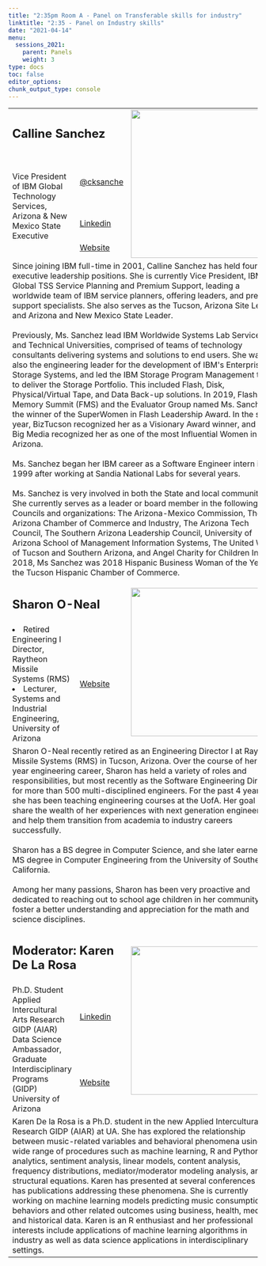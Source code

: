 ```yaml
---
title: "2:35pm Room A - Panel on Transferable skills for industry"
linktitle: "2:35 - Panel on Industry skills"
date: "2021-04-14"
menu:
  sessions_2021:
    parent: Panels
    weight: 3
type: docs
toc: false
editor_options:
chunk_output_type: console
---
```


<TABLE class="bio-table">

  <!--- #################Speaker 1############## --->
  <TR>
    <TD COLSPAN="2">
      <h2>Calline Sanchez</h2>
    </TD>
    <TD ROWSPAN="4"><img style="float: left;" src="/img/calline-sanchez.jpg" width="300" /></TD>
  </TR>
  <TR>
    <TD ROWSPAN="3">
      Vice President of IBM Global Technology Services, Arizona & New Mexico State Executive
    </TD>
    <TD><i class="fab fa-twitter"></i> <a href="https://twitter.com/cksanche" target="_blank" rel="noopener"> @cksanche</a>
    </TD>
  </TR>
  <TR>
    <TD><i class="fab fa-linkedin"></i> <a href="https://www.linkedin.com/in/calline-sanchez-b095999" target="_blank" rel="noopener">Linkedin</a>
    </TD>
  </TR>
  <TR>
    <TD><i class="fa fa-link"></i> <a href="https://www.ibm.com/blogs/systems/author/callinesanchez/" target="_blank" rel="noopener">Website</a>
    </TD>
  </TR>
  <TR>
    <TD COLSPAN="3">
      Since joining IBM full-time in 2001, Calline Sanchez has held four executive leadership positions. She is currently Vice President, IBM Global TSS Service Planning and Premium Support, leading a worldwide team of IBM service planners, offering leaders, and premium support specialists. She also serves as the Tucson, Arizona Site Leader and Arizona and New Mexico State Leader. <br><br> Previously, Ms. Sanchez lead IBM Worldwide Systems Lab Services and Technical Universities, comprised of teams of technology consultants delivering systems and solutions to end users. She was also the engineering leader for the development of IBM's Enterprise Storage Systems, and led the IBM Storage Program Management team to deliver the Storage Portfolio. This included Flash, Disk, Physical/Virtual Tape, and Data Back-up solutions. In 2019, Flash Memory Summit (FMS) and the Evaluator Group named Ms. Sanchez the winner of the SuperWomen in Flash Leadership Award. In the same year, BizTucson recognized her as a Visionary Award winner, and AZ Big Media recognized her as one of the most Influential Women in Arizona.  <br><br>  Ms. Sanchez began her IBM career as a Software Engineer intern in 1999 after working at Sandia National Labs for several years.
      <br><br> Ms. Sanchez is very involved in both the State and local community. She currently serves as a leader or board member in the following Councils and organizations: The Arizona-Mexico Commission, The Arizona Chamber of Commerce and Industry, The Arizona Tech Council, The Southern Arizona Leadership Council, University of Arizona School of Management Information Systems, The United Way of Tucson and Southern Arizona, and Angel Charity for Children Inc. In 2018, Ms Sanchez was 2018 Hispanic Business Woman of the Year by the Tucson Hispanic Chamber of Commerce.
    </TD>
  </TR>

  <!--- #################Speaker 2############## --->
  <TR>
    <TD COLSPAN="2">
      <h2>Sharon O-Neal</h2>
    </TD>
    <TD ROWSPAN="2"><img style="float: left;" src="/img/sharon-oneal.jpg" width="300" /></TD>
  </TR>
  <TR>
    <TD>
      <li>Retired Engineering I Director, Raytheon Missile Systems (RMS) </li>
      <li>Lecturer, Systems and Industrial Engineering, University of Arizona</li>
    </TD>
    <TD><i class="fa fa-link"></i> <a href="https://sie.engineering.arizona.edu/faculty-staff/faculty/sharon-oneal" target="_blank" rel="noopener">Website</a>
    </TD>
  </TR>
  <TR>
    <TD COLSPAN="3">
      Sharon O-Neal recently retired as an Engineering Director I at Raytheon Missile Systems (RMS) in Tucson, Arizona. Over the course of her 35-year engineering career, Sharon has held a variety of roles and responsibilities, but most recently as
      the Software Engineering Director for more than 500 multi-disciplined engineers. For the past 4 years, she has been teaching engineering courses at the UofA. Her goal is to share the wealth of her experiences with next generation engineers and
      help them transition from academia to industry careers successfully. <br><br>
      Sharon has a BS degree in Computer Science, and she later earned a MS degree in Computer Engineering from the University of Southern California. <br><br>
      Among her many passions, Sharon has been very proactive and dedicated to reaching out to school age children in her community to foster a better understanding and appreciation for the math and science disciplines.
    </TD>
  </TR>


  <!--- ################# Moderator############## --->
  <TR>
    <TD COLSPAN="2">
      <h2>Moderator: Karen De La Rosa </h2>
    </TD>
    <TD ROWSPAN="3"><img style="float: left;" src="/img/karen-delarosa.jpg" width="300" /></TD>
  </TR>
  <TR>
    <TD ROWSPAN="2">
      Ph.D. Student <br>
      Applied Intercultural Arts Research GIDP (AIAR) <br>
      Data Science Ambassador, Graduate Interdisciplinary Programs (GIDP) <br>
      University of Arizona</TD>
    <TD><i class="fab fa-linkedin"></i> <a href="https://www.linkedin.com/in/karendelarosa111/" target="_blank" rel="noopener">Linkedin</a>
    </TD>
  </TR>
  <TR>
    <TD><i class="fa fa-link"></i> <a href="https://datascience.arizona.edu/person/karen-de-la-rosa" target="_blank" rel="noopener">Website</a>
    </TD>
  </TR>
  <TR>
    <TD COLSPAN="3">Karen De la Rosa is a Ph.D. student in the new Applied Intercultural Arts Research GIDP (AIAR) at UA. She has explored the relationship between music-related variables and behavioral phenomena using a wide range of procedures such as machine learning, R and Python analytics, sentiment analysis, linear models, content analysis, frequency distributions, mediator/moderator modeling analysis, and structural equations. Karen has presented at several conferences and has publications addressing these phenomena. She is currently working on machine learning models predicting music consumption behaviors and other related outcomes using business, health, media, and historical data. Karen is an R enthusiast and her professional interests include applications of machine learning algorithms in industry as well as data science applications in interdisciplinary settings.
</TD>
  </TR>

</TABLE>
